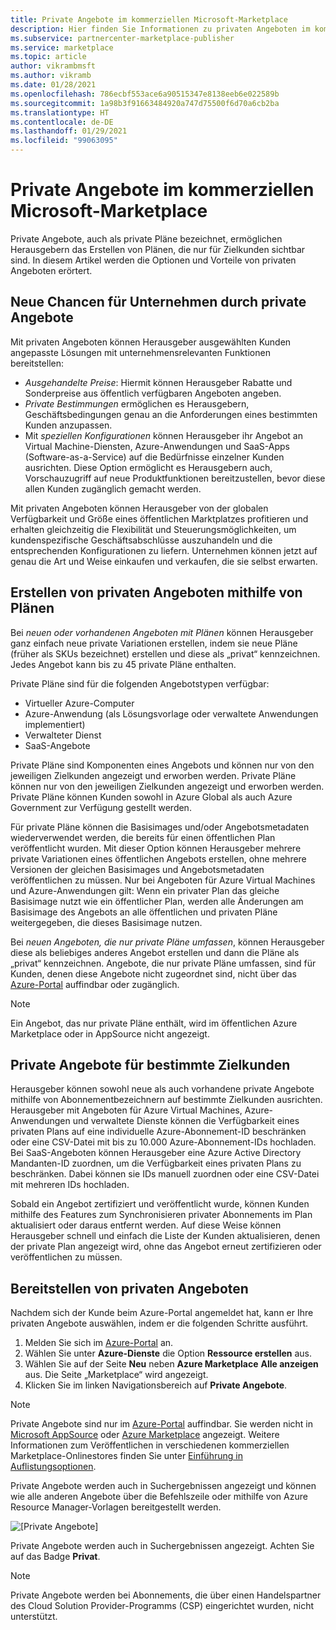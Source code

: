 ```yaml
---
title: Private Angebote im kommerziellen Microsoft-Marketplace
description: Hier finden Sie Informationen zu privaten Angeboten im kommerziellen Microsoft-Marketplace für Herausgeber von Apps und Diensten.
ms.subservice: partnercenter-marketplace-publisher
ms.service: marketplace
ms.topic: article
author: vikrambmsft
ms.author: vikramb
ms.date: 01/28/2021
ms.openlocfilehash: 786ecbf553ace6a90515347e8138eeb6e022589b
ms.sourcegitcommit: 1a98b3f91663484920a747d75500f6d70a6cb2ba
ms.translationtype: HT
ms.contentlocale: de-DE
ms.lasthandoff: 01/29/2021
ms.locfileid: "99063095"
---
```

# <a name="private-offers-in-the-microsoft-commercial-marketplace"></a>Private Angebote im kommerziellen Microsoft-Marketplace

Private Angebote, auch als private Pläne bezeichnet, ermöglichen Herausgebern das Erstellen von Plänen, die nur für Zielkunden sichtbar sind. In diesem Artikel werden die Optionen und Vorteile von privaten Angeboten erörtert.

## <a name="unlock-enterprise-deals-with-private-offers"></a>Neue Chancen für Unternehmen durch private Angebote

Mit privaten Angeboten können Herausgeber ausgewählten Kunden angepasste Lösungen mit unternehmensrelevanten Funktionen bereitstellen:

- _Ausgehandelte Preise_: Hiermit können Herausgeber Rabatte und Sonderpreise aus öffentlich verfügbaren Angeboten angeben.
- _Private Bestimmungen_ ermöglichen es Herausgebern, Geschäftsbedingungen genau an die Anforderungen eines bestimmten Kunden anzupassen.
- Mit _speziellen Konfigurationen_ können Herausgeber ihr Angebot an Virtual Machine-Diensten, Azure-Anwendungen und SaaS-Apps (Software-as-a-Service) auf die Bedürfnisse einzelner Kunden ausrichten. Diese Option ermöglicht es Herausgebern auch, Vorschauzugriff auf neue Produktfunktionen bereitzustellen, bevor diese allen Kunden zugänglich gemacht werden.

Mit privaten Angeboten können Herausgeber von der globalen Verfügbarkeit und Größe eines öffentlichen Marktplatzes profitieren und erhalten gleichzeitig die Flexibilität und Steuerungsmöglichkeiten, um kundenspezifische Geschäftsabschlüsse auszuhandeln und die entsprechenden Konfigurationen zu liefern. Unternehmen können jetzt auf genau die Art und Weise einkaufen und verkaufen, die sie selbst erwarten. 

## <a name="create-private-offers-using-plans"></a>Erstellen von privaten Angeboten mithilfe von Plänen

Bei *neuen oder vorhandenen Angeboten mit Plänen* können Herausgeber ganz einfach neue private Variationen erstellen, indem sie neue Pläne (früher als SKUs bezeichnet) erstellen und diese als „privat“ kennzeichnen. Jedes Angebot kann bis zu 45 private Pläne enthalten.

<!--- [Private SKUs]() --->

Private Pläne sind für die folgenden Angebotstypen verfügbar:

- Virtueller Azure-Computer
- Azure-Anwendung (als Lösungsvorlage oder verwaltete Anwendungen implementiert)
- Verwalteter Dienst
- SaaS-Angebote

Private Pläne sind Komponenten eines Angebots und können nur von den jeweiligen Zielkunden angezeigt und erworben werden. Private Pläne können nur von den jeweiligen Zielkunden angezeigt und erworben werden.  Private Pläne können Kunden sowohl in Azure Global als auch Azure Government zur Verfügung gestellt werden.

Für private Pläne können die Basisimages und/oder Angebotsmetadaten wiederverwendet werden, die bereits für einen öffentlichen Plan veröffentlicht wurden. Mit dieser Option können Herausgeber mehrere private Variationen eines öffentlichen Angebots erstellen, ohne mehrere Versionen der gleichen Basisimages und Angebotsmetadaten veröffentlichen zu müssen. Nur bei Angeboten für Azure Virtual Machines und Azure-Anwendungen gilt: Wenn ein privater Plan das gleiche Basisimage nutzt wie ein öffentlicher Plan, werden alle Änderungen am Basisimage des Angebots an alle öffentlichen und privaten Pläne weitergegeben, die dieses Basisimage nutzen.

Bei *neuen Angeboten, die nur private Pläne umfassen*, können Herausgeber diese als beliebiges anderes Angebot erstellen und dann die Pläne als „privat“ kennzeichnen. Angebote, die nur private Pläne umfassen, sind für Kunden, denen diese Angebote nicht zugeordnet sind, nicht über das [Azure-Portal](https://azure.microsoft.com/features/azure-portal/) auffindbar oder zugänglich.

>[!NOTE]
>Ein Angebot, das nur private Pläne enthält, wird im öffentlichen Azure Marketplace oder in AppSource nicht angezeigt.

## <a name="target-customers-with-private-offers"></a>Private Angebote für bestimmte Zielkunden

Herausgeber können sowohl neue als auch vorhandene private Angebote mithilfe von Abonnementbezeichnern auf bestimmte Zielkunden ausrichten. Herausgeber mit Angeboten für Azure Virtual Machines, Azure-Anwendungen und verwaltete Dienste können die Verfügbarkeit eines privaten Plans auf eine individuelle Azure-Abonnement-ID beschränken oder eine CSV-Datei mit bis zu 10.000 Azure-Abonnement-IDs hochladen. Bei SaaS-Angeboten können Herausgeber eine Azure Active Directory Mandanten-ID zuordnen, um die Verfügbarkeit eines privaten Plans zu beschränken. Dabei können sie IDs manuell zuordnen oder eine CSV-Datei mit mehreren IDs hochladen.

Sobald ein Angebot zertifiziert und veröffentlicht wurde, können Kunden mithilfe des Features zum Synchronisieren privater Abonnements im Plan aktualisiert oder daraus entfernt werden. Auf diese Weise können Herausgeber schnell und einfach die Liste der Kunden aktualisieren, denen der private Plan angezeigt wird, ohne das Angebot erneut zertifizieren oder veröffentlichen zu müssen.

## <a name="deploying-private-offers"></a>Bereitstellen von privaten Angeboten

Nachdem sich der Kunde beim Azure-Portal angemeldet hat, kann er Ihre privaten Angebote auswählen, indem er die folgenden Schritte ausführt.

1. Melden Sie sich im [Azure-Portal](https://ms.portal.azure.com/) an.
1. Wählen Sie unter **Azure-Dienste** die Option **Ressource erstellen** aus.
1. Wählen Sie auf der Seite **Neu** neben **Azure Marketplace** **Alle anzeigen** aus. Die Seite „Marketplace“ wird angezeigt.
1. Klicken Sie im linken Navigationsbereich auf **Private Angebote**.

> [!NOTE]
> Private Angebote sind nur im [Azure-Portal](https://azure.microsoft.com/features/azure-portal/) auffindbar. Sie werden nicht in [Microsoft AppSource](https://appsource.microsoft.com/) oder [Azure Marketplace](https://azuremarketplace.microsoft.com) angezeigt. Weitere Informationen zum Veröffentlichen in verschiedenen kommerziellen Marketplace-Onlinestores finden Sie unter [Einführung in Auflistungsoptionen](./determine-your-listing-type.md).

Private Angebote werden auch in Suchergebnissen angezeigt und können wie alle anderen Angebote über die Befehlszeile oder mithilfe von Azure Resource Manager-Vorlagen bereitgestellt werden.

![[Private Angebote]](./media/marketplace-publishers-guide/private-offer.png)

Private Angebote werden auch in Suchergebnissen angezeigt. Achten Sie auf das Badge **Privat**.

>[!Note]
>Private Angebote werden bei Abonnements, die über einen Handelspartner des Cloud Solution Provider-Programms (CSP) eingerichtet wurden, nicht unterstützt.


<!---
## Next steps

To start using private offers, follow the steps in the [Private SKUs and Plans]() guide.
--->
